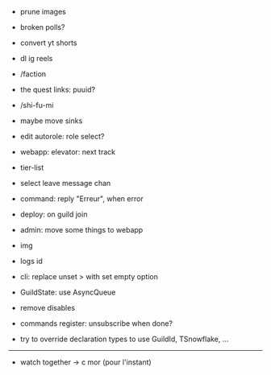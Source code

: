 - prune images
- broken polls?
- convert yt shorts
- dl ig reels

- /faction
- the quest links: puuid?
- /shi-fu-mi
- maybe move sinks
- edit autorole: role select?
- webapp: elevator: next track
- tier-list
- select leave message chan
- command: reply "Erreur", when error
- deploy: on guild join
- admin: move some things to webapp
- img
- logs id
- cli: replace unset > with set empty option
- GuildState: use AsyncQueue
- remove disables
- commands register: unsubscribe when done?
- try to override declaration types to use GuildId, TSnowflake, ...

---

- watch together -> c mor (pour l'instant)
